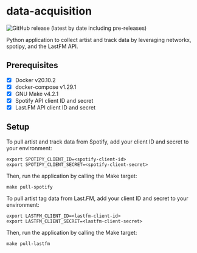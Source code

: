# data-acquisition 

![GitHub release (latest by date including pre-releases)](https://img.shields.io/github/v/release/banzo-music/data-acquisition?include_prereleases)

Python application to collect artist and track data by leveraging networkx, spotipy, and the LastFM API.

## Prerequisites

- [x] Docker v20.10.2
- [x] docker-compose v1.29.1
- [x] GNU Make v4.2.1
- [x] Spotify API client ID and secret
- [x] Last.FM API client ID and secret

## Setup

To pull artist and track data from Spotify, add your client ID and secret to your environment:

```
export SPOTIPY_CLIENT_ID=<spotify-client-id>
export SPOTIPY_CLIENT_SECRET=<spotify-client-secret>
```

Then, run the application by calling the Make target:

```
make pull-spotify
```

To pull artist tag data from Last.FM, add your client ID and secret to your environment:

```
export LASTFM_CLIENT_ID=<lastfm-client-id>
export LASTFM_CLIENT_SECRET=<lastfm-client-secret>
```

Then, run the application by calling the Make target:

```
make pull-lastfm
```
